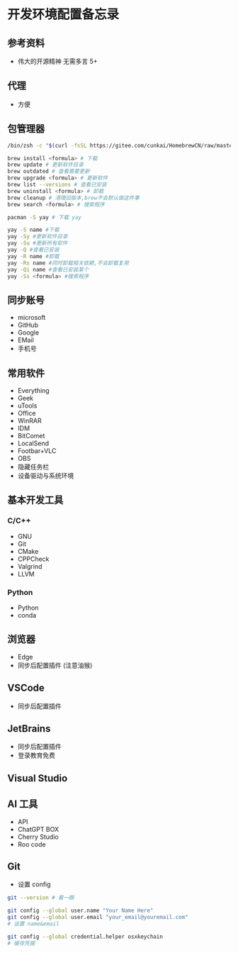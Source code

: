 # 开发环境配置备忘录

## 参考资料

* 伟大的开源精神 无需多言 5+

## 代理

* 方便

## 包管理器

```bash
/bin/zsh -c "$(curl -fsSL https://gitee.com/cunkai/HomebrewCN/raw/master/Homebrew.sh)" # 安装brew
```

```bash
brew install <formula> # 下载
brew update # 更新软件目录
brew outdated # 查看需要更新
brew upgrade <formula> # 更新软件
brew list --versions # 查看已安装
brew uninstall <formula> # 卸载
brew cleanup # 清理旧版本,brew不会默认做这件事
brew search <formula> # 搜索程序
```

```bash
pacman -S yay # 下载 yay
```

```bash
yay -S name #下载
yay -Sy #更新软件目录
yay -Su #更新所有软件
yay -Q #查看已安装
yay -R name #卸载
yay -Rs name #同时卸载相关依赖,不会卸载复用
yay -Qi name #查看已安装某个
yay -Ss <formula> #搜索程序
```

## 同步账号

* microsoft
* GitHub
* Google
* EMail
* 手机号

## 常用软件

* Everything
* Geek
* uTools
* Office
* WinRAR
* IDM
* BitComet
* LocalSend
* Footbar+VLC
* OBS
* 隐藏任务栏
* 设备驱动与系统环境

## 基本开发工具

### C/C++

* GNU
* Git
* CMake
* CPPCheck
* Valgrind
* LLVM

### Python

* Python
* conda

## 浏览器

* Edge
* 同步后配置插件 (注意油猴)

## VSCode

* 同步后配置插件

## JetBrains

* 同步后配置插件
* 登录教育免费

## Visual Studio

## AI 工具

* API
* ChatGPT BOX
* Cherry Studio
* Roo code

## Git

* 设置 config

```bash
git --version # 看一眼

git config --global user.name "Your Name Here"
git config --global user.email "your_email@youremail.com"
# 设置 name&email

git config --global credential.helper osxkeychain
# 缓存凭据
```
